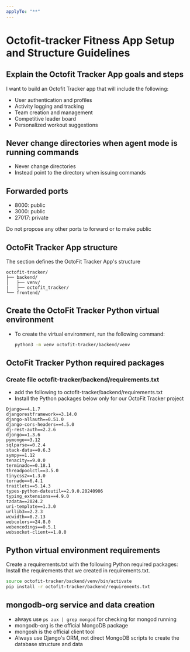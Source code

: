 ```yaml
---
applyTo: "**"
---
```

# Octofit-tracker Fitness App Setup and Structure Guidelines

## Explain the Octofit Tracker App goals and steps

I want to build an Octofit Tracker app that will include the following:

* User authentication and profiles
* Activity logging and tracking
* Team creation and management
* Competitive leader board
* Personalized workout suggestions

## Never change directories when agent mode is running commands

- Never change directories
- Instead point to the directory when issuing commands

## Forwarded ports

- 8000: public
- 3000: public
- 27017: private

Do not propose any other ports to forward or to make public

## OctoFit Tracker App structure

The section defines the OctoFit Tracker App's structure

```text
octofit-tracker/
├── backend/
│   ├── venv/
|   ├── octofit_tracker/
└── frontend/
```

## Create the OctoFit Tracker Python virtual environment 

- To create the virtual environment, run the following command:
  
  ```bash
  python3 -m venv octofit-tracker/backend/venv
  ```

## OctoFit Tracker Python required packages

### Create file octofit-tracker/backend/requirements.txt

- add the following to octofit-tracker/backend/requirements.txt
- Install the Python packages below only for our OctoFit Tracker project

```text
Django==4.1.7
djangorestframework==3.14.0
django-allauth==0.51.0
django-cors-headers==4.5.0
dj-rest-auth==2.2.6
djongo==1.3.6
pymongo==3.12
sqlparse==0.2.4
stack-data==0.6.3
sympy==1.12
tenacity==9.0.0
terminado==0.18.1
threadpoolctl==3.5.0
tinycss2==1.3.0
tornado==6.4.1
traitlets==5.14.3
types-python-dateutil==2.9.0.20240906
typing_extensions==4.9.0
tzdata==2024.2
uri-template==1.3.0
urllib3==2.2.3
wcwidth==0.2.13
webcolors==24.8.0
webencodings==0.5.1
websocket-client==1.8.0
```

## Python virtual environment requirements

Create a requirements.txt with the following Python required packages:
Install the requirements that we created in requirements.txt.

```bash
source octofit-tracker/backend/venv/bin/activate 
pip install -r octofit-tracker/backend/requirements.txt
```

## mongodb-org service and data creation

- always use `ps aux | grep mongod` for checking for mongod running
- mongodb-org is the official MongoDB package
- mongosh is the official client tool
- Always use Django's ORM, not direct MongoDB scripts to create the database structure and data
